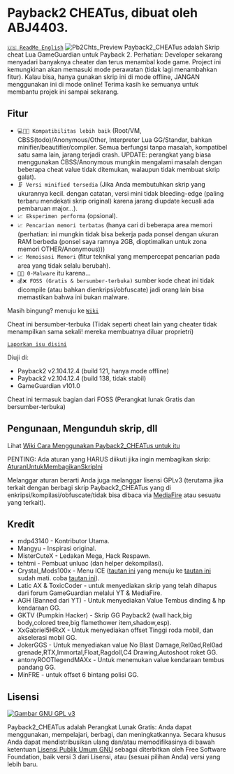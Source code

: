 # Payback2 CHEATus, dibuat oleh ABJ4403.
[`🇺🇸️ ReadMe English`](https://github.com/ABJ4403/Payback2_CHEATus)
![Pb2Chts_Preview](https://repository-images.githubusercontent.com/445452296/3e9fe551-422b-4985-b006-25d04a36b7e4)
Payback2_CHEATus adalah Skrip cheat Lua GameGuardian untuk Payback 2.
Perhatian: Developer sekarang menyadari banyaknya cheater dan terus menambal kode game.
Project ini kemungkinan akan memasuki mode perawatan (tidak lagi menambahkan fitur).
Kalau bisa, hanya gunakan skrip ini di mode offline,
JANGAN menggunakan ini di mode online!
Terima kasih ke semuanya untuk membantu projek ini sampai sekarang.

## Fitur
- `💻🤝📱 Kompatibilitas lebih baik` (Root/VM, CBSS(todo)/Anonymous/Other, Interpreter Lua GG/Standar, bahkan minifier/beautifier/compiler. Semua berfungsi tanpa masalah, kompatibel satu sama lain, jarang terjadi crash. UPDATE: perangkat yang biasa menggunakan CBSS/Anonymous mungkin mengalami masalah dengan beberapa cheat value tidak ditemukan, walaupun tidak membuat skrip galat).
- `🗜️ Versi minified tersedia` (Jika Anda membutuhkan skrip yang ukurannya kecil. dengan catatan, versi mini tidak bleeding-edge (paling terbaru mendekati skrip original) karena jarang diupdate kecuali ada pembaruan major...).
- `📈️ Eksperimen performa` (opsional).
- `📈️ Pencarian memori terbatas` (hanya cari di beberapa area memori (perhatian: ini mungkin tidak bisa bekerja pada ponsel dengan ukuran RAM berbeda (ponsel saya ramnya 2GB, dioptimalkan untuk zona memori OTHER/Anonymous)))
- `📈️ Memoisasi Memori` (fitur teknikal yang mempercepat pencarian pada area yang tidak selalu berubah).
- `🦠❌ 0-Malware` itu karena...
- `💰❌ FOSS (Gratis & bersumber-terbuka)` sumber kode cheat ini tidak dicompile (atau bahkan dienkripsi/obfuscate) jadi orang lain bisa memastikan bahwa ini bukan malware.

Masih bingung? menuju ke [`Wiki`](https://github.com/ABJ4403/Payback2_CHEATus/wiki)

Cheat ini bersumber-terbuka (Tidak seperti cheat lain yang cheater tidak menampilkan sama sekali! mereka membuatnya diluar proprietri)

[`Laporkan isu disini`](https://github.com/ABJ4403/Payback2_CHEATus)

Diuji di:
- Payback2 v2.104.12.4 (build 121, hanya mode offline)
- Payback2 v2.104.12.4 (build 138, tidak stabil)
- GameGuardian v101.0

Cheat ini termasuk bagian dari FOSS (Perangkat lunak Gratis dan bersumber-terbuka)

## Pengunaan, Mengunduh skrip, dll
Lihat [Wiki Cara Menggunakan Payback2_CHEATus untuk itu](https://github.com/ABJ4403/Payback2_CHEATus/wiki/How-to-use-Payback2_CHEATus)

PENTING: Ada aturan yang HARUS diikuti jika ingin membagikan skrip: [AturanUntukMembagikanSkripIni](https://github.com/ABJ4403/Payback2_CHEATus/wiki/Rules-for-sharing-this-script)

Melanggar aturan berarti Anda juga melanggar lisensi GPLv3 (terutama jika terkait dengan berbagi skrip Payback2_CHEATus yang di enkripsi/kompilasi/obfuscate/tidak bisa dibaca via [MediaFire](https://mediafire.com) atau sesuatu yang terkait).

## Kredit
- mdp43140 - Kontributor Utama.
- Mangyu - Inspirasi original.
- MisterCuteX - Ledakan Mega, Hack Respawn.
- tehtmi - Pembuat unluac (dan helper dekompilasi).
- Crystal_Mods100x - Menu ICE ([tautan ini](https://gameguardian.net/forum/topic/25781-payback-2/?do=findComment&comment=116945) yang menuju ke [tautan ini](https://gameguardian.net/forum/applications/core/interface/file/attachment.php?id=18369) sudah mati. coba [tautan ini](https://www.mediafire.com/file/o1kgc0xbcjdyzac/%7B1.0%7D+PB+2.lua/file)).
- Latic AX & ToxicCoder - untuk menyediakan skrip yang telah dihapus dari forum GameGuardian melalui YT & MediaFire.
- AGH (Banned dari YT) - Untuk menyediakan Value Tembus dinding & hp kendaraan GG.
- GKTV (Pumpkin Hacker) - Skrip GG Payback2 (wall hack,big body,colored tree,big flamethower item,shadow,esp).
- XxGabriel5HRxX - Untuk menyediakan offset Tinggi roda mobil, dan akselerasi mobil GG.
- JokerGGS - Untuk menyediakan value No Blast Damage,Rel0ad,Rel0ad grenade,RTX,Immortal,Float,Ragdoll,C4 Drawing,Autoshoot roket GG.
- antonyROOTlegendMAXx - Untuk menemukan value kendaraan tembus pandang GG.
- MinFRE - untuk offset 6 bintang polisi GG.

## Lisensi
[![Gambar GNU GPL v3](https://www.gnu.org/graphics/gplv3-127x51.png)](https://www.gnu.org/licenses/gpl-3.0.en.html)

Payback2_CHEATus adalah Perangkat Lunak Gratis: Anda dapat menggunakan, mempelajari, berbagi, dan meningkatkannya.
Secara khusus Anda dapat mendistribusikan ulang dan/atau memodifikasinya di bawah ketentuan
[Lisensi Publik Umum GNU](https://www.gnu.org/licenses/gpl.html) sebagai
diterbitkan oleh Free Software Foundation, baik versi 3 dari Lisensi, atau
(sesuai pilihan Anda) versi yang lebih baru.